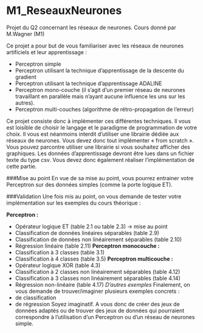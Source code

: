 # M1_ReseauxNeurones
Projet du Q2 concernant les réseaux de neurones. Cours donné par M.Wagner (M1)

Ce projet a pour but de vous familiariser avec les réseaux de neurones artificiels et leur
apprentissage :
- Perceptron simple
- Perceptron utilisant la technique d’apprentissage de la descente du gradient
- Perceptron utilisant la technique d’apprentissage ADALINE
- Perceptron mono-couche (il s’agit d’un premier réseau de neurones travaillant en parallèle mais n’ayant aucune influence les uns sur les autres).
- Perceptron multi-couches (algorithme de rétro-propagation de l’erreur)

Ce projet consiste donc à implémenter ces différentes techniques. Il vous est loisible de choisir le
langage et le paradigme de programmation de votre choix. Il vous est néanmoins interdit d’utiliser
une librairie dédiée aux réseaux de neurones. Vous devez donc tout implémenter « from scratch ».
Vous pouvez parcontre utiliser une librairie si vous souhaitez afficher des graphiques.
Les données d’apprentissage devront être lues dans un fichier texte du type csv. Vous devez donc
également réaliser l’implémentation de cette partie.

###Mise au point
En vue de sa mise au point, vous pourrez entrainer votre Perceptron sur des données simples
(comme la porte logique ET).

###Validation
Une fois mis au point, on vous demande de tester votre implémentation sur les exemples du cours
théorique :

**Perceptron :**
- Opérateur logique ET (table 2.1 ou table 2.3) → mise au point
- Classification de données linéaires séparables (table 2.9)
- Classification de données non linéairement séparables (table 2.10)
- Régression linéaire (table 2.11)
**Perceptron monocouche :**
- Classification à 3 classes (table 3.1)
- Classification à 4 classes (table 3.5)
**Perceptron multicouche :**
- Opérateur logique XOR (table 4.3)
- Classification à 2 classes non linéairement séparables (table 4.12)
- Classification à 3 classes non linéairement séparables (table 4.14)
- Régression non-linéaire (table 4.17)
*D’autres exemples*
Finalement, on vous demande de trouver/imaginer plusieurs exemples concrets :
- de classification
- de régression
Soyez imaginatif. A vous donc de créer des jeux de données adaptés ou de trouver des jeux de
données qui pourraient correspondre à l’utilisation d’un Perceptron ou d’un réseau de neurones
simple.
